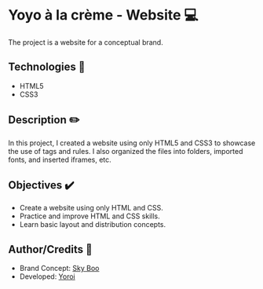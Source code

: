 # Yoyo à la crème - Website :computer:
The project is a website for a conceptual brand.

## Technologies :floppy_disk:

- HTML5
- CSS3

## Description :pencil2:
In this project, I created a website using only HTML5 and CSS3 to showcase the use of tags and rules. I also organized the files into folders, imported fonts, and inserted iframes, etc.

## Objectives :heavy_check_mark:
- Create a website using only HTML and CSS.
- Practice and improve HTML and CSS skills.
- Learn basic layout and distribution concepts.

## Author/Credits :seedling:
- Brand Concept: [Sky Boo](https://www.instagram.com/skyboo.g/)
- Developed: [Yoroi](https://www.instagram.com/yoroih/)

